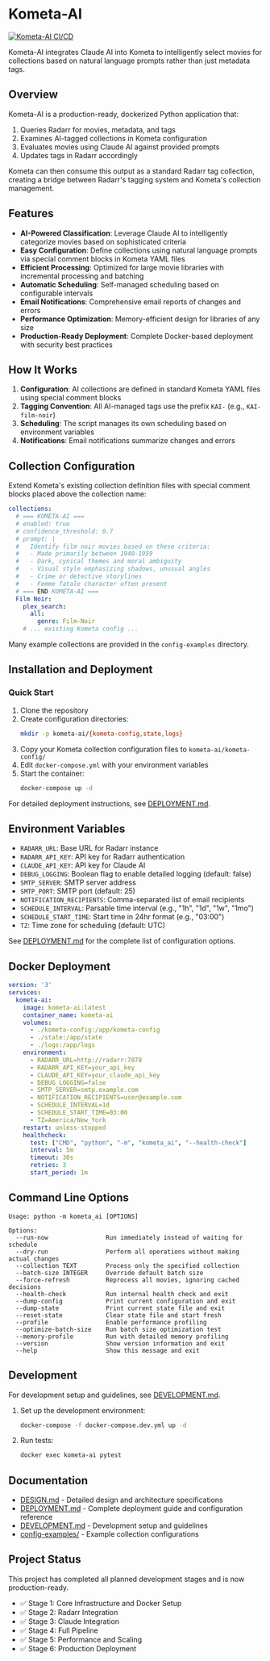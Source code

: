 # Kometa-AI
[![Kometa-AI CI/CD](https://github.com/tikibozo/kometa-ai/actions/workflows/kometa-ci-cd.yml/badge.svg?branch=main)](https://github.com/tikibozo/kometa-ai/actions/workflows/kometa-ci-cd.yml)

Kometa-AI integrates Claude AI into Kometa to intelligently select movies for collections based on natural language prompts rather than just metadata tags.

## Overview

Kometa-AI is a production-ready, dockerized Python application that:

1. Queries Radarr for movies, metadata, and tags
2. Examines AI-tagged collections in Kometa configuration
3. Evaluates movies using Claude AI against provided prompts
4. Updates tags in Radarr accordingly

Kometa can then consume this output as a standard Radarr tag collection, creating a bridge between Radarr's tagging system and Kometa's collection management.

## Features

- **AI-Powered Classification**: Leverage Claude AI to intelligently categorize movies based on sophisticated criteria
- **Easy Configuration**: Define collections using natural language prompts via special comment blocks in Kometa YAML files
- **Efficient Processing**: Optimized for large movie libraries with incremental processing and batching
- **Automatic Scheduling**: Self-managed scheduling based on configurable intervals
- **Email Notifications**: Comprehensive email reports of changes and errors
- **Performance Optimization**: Memory-efficient design for libraries of any size
- **Production-Ready Deployment**: Complete Docker-based deployment with security best practices

## How It Works

1. **Configuration**: AI collections are defined in standard Kometa YAML files using special comment blocks
2. **Tagging Convention**: All AI-managed tags use the prefix `KAI-` (e.g., `KAI-film-noir`)
3. **Scheduling**: The script manages its own scheduling based on environment variables
4. **Notifications**: Email notifications summarize changes and errors

## Collection Configuration

Extend Kometa's existing collection definition files with special comment blocks placed above the collection name:

```yaml
collections:
  # === KOMETA-AI ===
  # enabled: true
  # confidence_threshold: 0.7
  # prompt: |
  #   Identify film noir movies based on these criteria:
  #   - Made primarily between 1940-1959
  #   - Dark, cynical themes and moral ambiguity
  #   - Visual style emphasizing shadows, unusual angles
  #   - Crime or detective storylines
  #   - Femme fatale character often present
  # === END KOMETA-AI ===
  Film Noir:
    plex_search:
      all:
        genre: Film-Noir
    # ... existing Kometa config ...
```

Many example collections are provided in the `config-examples` directory.

## Installation and Deployment

### Quick Start

1. Clone the repository
2. Create configuration directories:
   ```bash
   mkdir -p kometa-ai/{kometa-config,state,logs}
   ```
3. Copy your Kometa collection configuration files to `kometa-ai/kometa-config/`
4. Edit `docker-compose.yml` with your environment variables
5. Start the container:
   ```bash
   docker-compose up -d
   ```

For detailed deployment instructions, see [DEPLOYMENT.md](DEPLOYMENT.md).

## Environment Variables

- `RADARR_URL`: Base URL for Radarr instance
- `RADARR_API_KEY`: API key for Radarr authentication
- `CLAUDE_API_KEY`: API key for Claude AI
- `DEBUG_LOGGING`: Boolean flag to enable detailed logging (default: false)
- `SMTP_SERVER`: SMTP server address
- `SMTP_PORT`: SMTP port (default: 25)
- `NOTIFICATION_RECIPIENTS`: Comma-separated list of email recipients
- `SCHEDULE_INTERVAL`: Parsable time interval (e.g., "1h", "1d", "1w", "1mo")
- `SCHEDULE_START_TIME`: Start time in 24hr format (e.g., "03:00")
- `TZ`: Time zone for scheduling (default: UTC)

See [DEPLOYMENT.md](DEPLOYMENT.md) for the complete list of configuration options.

## Docker Deployment

```yaml
version: '3'
services:
  kometa-ai:
    image: kometa-ai:latest
    container_name: kometa-ai
    volumes:
      - ./kometa-config:/app/kometa-config
      - ./state:/app/state
      - ./logs:/app/logs
    environment:
      - RADARR_URL=http://radarr:7878
      - RADARR_API_KEY=your_api_key
      - CLAUDE_API_KEY=your_claude_api_key
      - DEBUG_LOGGING=false
      - SMTP_SERVER=smtp.example.com
      - NOTIFICATION_RECIPIENTS=user@example.com
      - SCHEDULE_INTERVAL=1d
      - SCHEDULE_START_TIME=03:00
      - TZ=America/New_York
    restart: unless-stopped
    healthcheck:
      test: ["CMD", "python", "-m", "kometa_ai", "--health-check"]
      interval: 5m
      timeout: 30s
      retries: 3
      start_period: 1m
```

## Command Line Options

```
Usage: python -m kometa_ai [OPTIONS]

Options:
  --run-now                Run immediately instead of waiting for schedule
  --dry-run                Perform all operations without making actual changes
  --collection TEXT        Process only the specified collection
  --batch-size INTEGER     Override default batch size
  --force-refresh          Reprocess all movies, ignoring cached decisions
  --health-check           Run internal health check and exit
  --dump-config            Print current configuration and exit
  --dump-state             Print current state file and exit
  --reset-state            Clear state file and start fresh
  --profile                Enable performance profiling
  --optimize-batch-size    Run batch size optimization test
  --memory-profile         Run with detailed memory profiling
  --version                Show version information and exit
  --help                   Show this message and exit
```

## Development

For development setup and guidelines, see [DEVELOPMENT.md](DEVELOPMENT.md).

1. Set up the development environment:
   ```bash
   docker-compose -f docker-compose.dev.yml up -d
   ```
2. Run tests:
   ```bash
   docker exec kometa-ai pytest
   ```

## Documentation

- [DESIGN.md](DESIGN.md) - Detailed design and architecture specifications
- [DEPLOYMENT.md](DEPLOYMENT.md) - Complete deployment guide and configuration reference
- [DEVELOPMENT.md](DEVELOPMENT.md) - Development setup and guidelines
- [config-examples/](config-examples/) - Example collection configurations

## Project Status

This project has completed all planned development stages and is now production-ready.

- ✅ Stage 1: Core Infrastructure and Docker Setup
- ✅ Stage 2: Radarr Integration
- ✅ Stage 3: Claude Integration
- ✅ Stage 4: Full Pipeline
- ✅ Stage 5: Performance and Scaling
- ✅ Stage 6: Production Deployment
